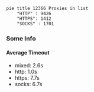 
```mermaid
pie title 12366 Proxies in list
    "HTTP" : 9426
    "HTTPS": 1412
    "SOCKS" : 1701
```

### Some Info
#### Average Timeout

- mixed: 2.6s
- http: 1.0s
- https: 7.7s
- socks: 6.7s